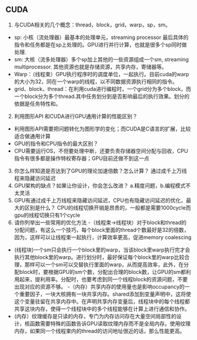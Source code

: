 ## CUDA
1. 与CUDA相关的几个概念：thread，block，grid，warp，sp，sm。
- sp: 小核（流处理器）最基本的处理单元，streaming processor 最后具体的指令和任务都是在sp上处理的。GPU进行并行计算，也就是很多个sp同时做处理.
- sm: 大核（流多处理器）多个sp加上其他的一些资源组成一个sm, streaming multiprocessor. 其他资源也就是存储资源，共享内存，寄储器等。
- Warp：（线程束）GPU执行程序时的调度单位，一起执行。目前cuda的warp的大小为32，同在一个warp的线程，以不同数据资源执行相同的指令。
- grid、block、thread：在利用cuda进行编程时，一个grid分为多个block，而一个block分为多个thread.其中任务划分到是否影响最后的执行效果。划分的依据是任务特性和。

2. 利用图形API 和CUDA进行GPU通用计算的性能区别？
- 利用图形API需要把问题转化为图形学的变化；而CUDA是C语言的扩展，比较适合做通用计算
- GPU的指令和CPU指令的最大区别？
- CPU需要运行OS，不但要处理中断，还要负责存储器空间分配与回收，CPU指令有很多都是操作特权寄存器；GPU目前还做不到这一点

3. 你怎么样知道是否达到了GPU的理论加速倍数？怎么计算？
    通过成千上万线程来隐藏访问延迟
4. GPU架构的缺点？如果让你设计，你会怎么改进？
    a.精度问题，b.编程模式不太灵活
5. GPU有通过成千上万线程来隐藏访问延迟，CPU也有隐藏访问延迟的优化，最大的区别是什么？
    CPU的线程切换开销是昂贵的，一般都是需要1000cycle而gpu的线程切换只有1个cycle
6. 请你列举出一些常用的优化方法
-（线程束->线程块）对于block和thread的分配问题，有这么一个技巧，每个block里面的thread个数最好是32的倍数，因为，这样可以让线程束一起执行，计算效率更高，促进memory coalescing
- (线程块)一个sm只会执行一个block里的warp，当该block里warp执行完才会执行其他block里的warp。进行划分时，最好保证每个block里的warp比较合理，那样可以一个sm可以交替执行里面的warp，从而提高效率，此外，在分配block时，要根据GPU的sm个数，分配出合理的block数，让GPU的sm都利用起来，提利用率。分配时，也要考虑到同一个线程block的资源问题，不要出现对应的资源不够。
-（内存）共享内存的使用量也是影响occupancy的一个重要因子，一块大核拥有一块共享内存。shared添加到变量声明中，这将使这个变量驻留在共享内存中。在声明共享内存变量后，线程块中的每个线程都共享这块内存，使得一个线程块中的多个线程能够在计算上进行通信和协作。
- (内存）纹理缓存是只读的内存，专门为内存访问存在大量空间局部性的设计，核函数需要特殊的函数告诉GPU读取纹理内存而不是全局内存。使用纹理内存，如果同一个线程束内的thread的访问地址很近的话，那么性能更高。

